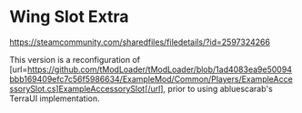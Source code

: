 # Wing Slot Extra
https://steamcommunity.com/sharedfiles/filedetails/?id=2597324266

This version is a reconfiguration of [url=https://github.com/tModLoader/tModLoader/blob/1ad4083ea9e50094bbb169409efc7c56f5986634/ExampleMod/Common/Players/ExampleAccessorySlot.cs]ExampleAccessorySlot[/url], prior to using abluescarab's TerraUI implementation.
